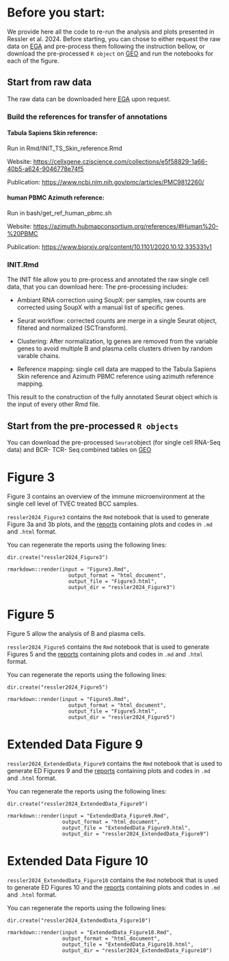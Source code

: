 # Before you start:

We provide here all the code to re-run the analysis and plots presented in Ressler et al. 2024. 
Before starting, you can chose to either request the raw data on [EGA](https://ega-archive.org/datasets/EGAD50000000371) and pre-process them following the instruction bellow, or download the pre-processed `R object` on [GEO]() and run the notebooks for each of the figure. 

## Start from raw data
The raw data can be downloaded here [EGA](https://ega-archive.org/datasets/EGAD50000000371) upon request.

### Build the references for transfer of annotations

#### Tabula Sapiens Skin reference:

Run in Rmd/INIT_TS_Skin_reference.Rmd

Website: https://cellxgene.cziscience.com/collections/e5f58829-1a66-40b5-a624-9046778e74f5

Publication: https://www.ncbi.nlm.nih.gov/pmc/articles/PMC9812260/

#### human PBMC Azimuth reference:

Run in bash/get_ref_human_pbmc.sh

Website: https://azimuth.hubmapconsortium.org/references/#Human%20-%20PBMC

Publication: https://www.biorxiv.org/content/10.1101/2020.10.12.335331v1

### INIT.Rmd

The INIT file allow you to pre-process and annotated the raw single cell data, that you can download here:
The pre-processing includes:

- Ambiant RNA correction using SoupX: per samples, raw counts are corrected using SoupX with a manual list of specific genes.

- Seurat workflow: corrected counts are merge in a single Seurat object, filtered and normalized (SCTransform). 

- Clustering: After normalization, Ig genes are removed from the variable genes to avoid multiple B and plasma cells clusters driven by random varable chains.

- Reference mapping: single cell data are mapped to the Tabula Sapiens Skin reference and Azimuth PBMC reference using azimuth reference mapping.

This result to the construction of the fully annotated Seurat object which is the input of every other Rmd file.

## Start from the pre-processed `R objects`

You can download the pre-processed `Seurat`object (for single cell RNA-Seq data) and BCR- TCR- Seq combined tables on [GEO]()

# Figure 3

Figure 3 contains an overview of the immune microenvironment at the single cell level of TVEC treated BCC samples. 

`ressler2024_Figure3` contains the `Rmd` notebook that is used to generate Figure 3a and 3b plots, and the [reports](https://github.com/cancerbits/ressler2024_neobcc/blob/main/Rmd/ressler2024_Figure3/Figure3.html) containing plots and codes in `.md` and `.html` format.

You can regenerate the reports using the following lines: 
```{r}
dir.create("ressler2024_Figure3")

rmarkdown::render(input = "Figure3.Rmd", 
                    output_format = "html_document",
                    output_file = "Figure3.html",
                    output_dir = "ressler2024_Figure3")
```

# Figure 5

Figure 5 allow the analysis of B and plasma cells. 

`ressler2024_Figure5` contains the `Rmd` notebook that is used to generate Figures 5 and the [reports](https://github.com/cancerbits/ressler2024_neobcc/blob/main/Rmd/ressler2024_Figure5/Figure5.html) containing plots and codes in `.md` and `.html` format.

You can regenerate the reports using the following lines: 
```{r}
dir.create("ressler2024_Figure5")

rmarkdown::render(input = "Figure5.Rmd", 
                    output_format = "html_document",
                    output_file = "Figure5.html",
                    output_dir = "ressler2024_Figure5")
```

# Extended Data Figure 9 
`ressler2024_ExtendedData_Figure9` contains the `Rmd` notebook that is used to generate ED Figures 9 and the [reports]() containing plots and codes in `.md` and `.html` format.

You can regenerate the reports using the following lines: 
```{r}
dir.create("ressler2024_ExtendedData_Figure9")

rmarkdown::render(input = "ExtendedData_Figure9.Rmd", 
                  output_format = "html_document",
                  output_file = "ExtendedData_Figure9.html",
                  output_dir = "ressler2024_ExtendedData_Figure9")
```


# Extended Data Figure 10 
`ressler2024_ExtendedData_Figure10` contains the `Rmd` notebook that is used to generate ED Figures 10 and the [reports]() containing plots and codes in `.md` and `.html` format.

You can regenerate the reports using the following lines: 
```{r}
dir.create("ressler2024_ExtendedData_Figure10")

rmarkdown::render(input = "ExtendedData_Figure10.Rmd", 
                  output_format = "html_document",
                  output_file = "ExtendedData_Figure10.html",
                  output_dir = "ressler2024_ExtendedData_Figure10")
```

